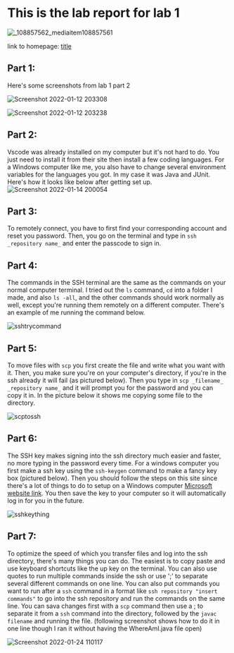 
# This is the lab report for lab 1
  ![_108857562_mediaitem108857561](https://user-images.githubusercontent.com/33038975/149267061-470b4177-1b10-488f-847a-2317f1be764e.jpg)

  link to homepage: [title](https://yangwestyyy21.github.io/cse15l-lab-reports/index.html)
  
## Part 1:

Here's some screenshots from lab 1 part 2

![Screenshot 2022-01-12 203308](https://user-images.githubusercontent.com/33038975/149266839-4e656872-cb66-41bd-b93b-338780c68c66.png)

![Screenshot 2022-01-12 203238](https://user-images.githubusercontent.com/33038975/149266813-3e53f530-949d-4bc1-953a-ebdaade15353.png)

## Part 2: 

Vscode was already installed on my computer but it's not hard to do. You just need to install it from their site then install a few coding languages. For a Windows computer like me, you also have to change several environment variables for the languages you got. In my case it was Java and JUnit. Here's how it looks like below after getting set up. 
![Screenshot 2022-01-14 200054](https://user-images.githubusercontent.com/33038975/149608040-a15c86fe-9b04-4bcd-83bf-eb38ad6074ad.png)

## Part 3: 

To remotely connect, you have to first find your corresponding account and reset you password. Then, you go on the terminal and type in ```ssh _repository name_``` and enter the passcode to sign in. 

## Part 4: 

The commands in the SSH terminal are the same as the commands on your normal computer terminal. I tried out the ```ls``` command, ```cd``` into a folder I made, and also ```ls -all```, and the other commands should work normally as well, except you're running them remotely on a different computer. There's an example of me running the command below.

![sshtrycommand](https://user-images.githubusercontent.com/33038975/149608279-52d3d5af-e58a-4143-9b4d-a93c9aa7a7bd.png)

## Part 5:

To move files with ```scp``` you first create the file and write what you want with it. Then, you make sure you're on your computer's directory, if you're in the ssh already it will fail (as pictured below). Then you type in ```scp _filename_ _repository name_``` and it will prompt you for the password and you can copy it in. In the picture below it shows me copying some file to the directory. 

![scptossh](https://user-images.githubusercontent.com/33038975/149608498-d079e853-4622-4bb4-ae63-1c0eb2260b71.png)

## Part 6: 

The SSH key makes signing into the ssh directory much easier and faster, no more typing in the password every time. For a windows computer you first make a ssh key using the ```ssh-keygen``` command to make a fancy key box (pictured below). Then you should follow the steps on this site since there's a lot of things to do to setup on a Windows computer  [Microsoft website link](https://docs.microsoft.com/en-us/windows-server/administration/openssh/openssh_keymanagement#user-key-generation). You then save the key to your computer so it will automatically log in for you in the future.

![sshkeything](https://user-images.githubusercontent.com/33038975/149608717-62311c0e-5bb7-4579-93b3-e30b43935a7f.png)


## Part 7: 

To optimize the speed of which you transfer files and log into the ssh directory, there's many things you can do. The easiest is to copy paste and use keyboard shortcuts like the up key on the terminal. You can also use quotes to run multiple commands inside the ssh or use ';' to separate several different commands on one line. You can also put commands you want to run after a ```ssh``` command in a format like ```ssh repository "insert commands"``` to go into the ssh repository and run the commands on the same line. You can sava changes first with a ```scp``` command then use a ; to separate it from a ```ssh``` command into the directory, followed by the ```javac filename``` and running the file. (following screenshot shows how to do it in one line though I ran it without having the WhereAmI.java file open)

![Screenshot 2022-01-24 110117](https://user-images.githubusercontent.com/33038975/150846981-8acd6288-31e3-42eb-bd33-2b1cae39b7ae.png)

